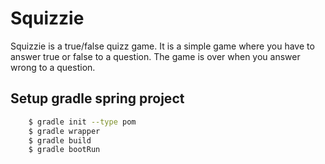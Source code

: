 # Squizzie

Squizzie is a true/false quizz game. It is a simple game where you have to answer true or false to a question. The game
is over when you answer wrong to a question.

## Setup gradle spring project

```bash
    $ gradle init --type pom
    $ gradle wrapper
    $ gradle build
    $ gradle bootRun
   ```